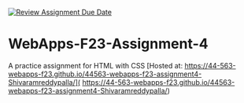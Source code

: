 [![Review Assignment Due Date](https://classroom.github.com/assets/deadline-readme-button-24ddc0f5d75046c5622901739e7c5dd533143b0c8e959d652212380cedb1ea36.svg)](https://classroom.github.com/a/4tKarLeg)
# WebApps-F23-Assignment-4
A practice assignment for HTML with CSS
[Hosted at:  https://44-563-webapps-f23.github.io/44563-webapps-f23-assignment4-Shivaramreddypalla/]( https://44-563-webapps-f23.github.io/44563-webapps-f23-assignment4-Shivaramreddypalla/)